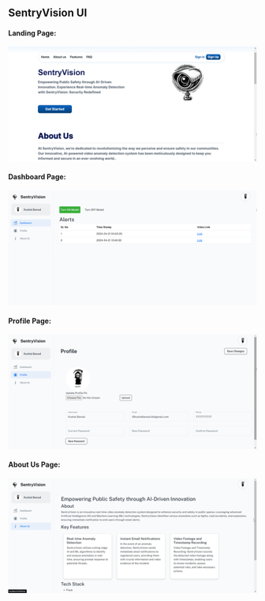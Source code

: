 ## SentryVision UI


#### Landing Page:
![preview](public/assets/landing.png)

#### Dashboard Page:
![preview](public/assets/dashboard.png)

#### Profile Page:
![preview](public/assets/profile.png)

#### About Us Page:
![preview](public/assets/about.png)
